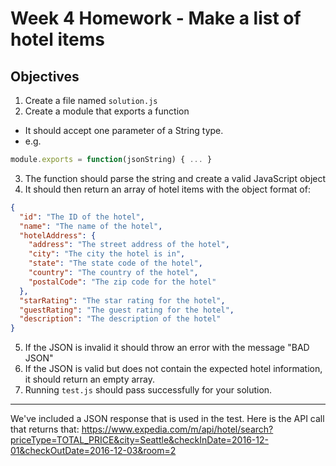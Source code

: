 # Week 4 Homework - Make a list of hotel items

## Objectives
1. Create a file named `solution.js`
2. Create a module that exports a function
  - It should accept one parameter of a String type.
  - e.g.
  ```js
  module.exports = function(jsonString) { ... }
  ```
3. The function should parse the string and create a valid JavaScript object
4. It should then return an array of hotel items with the object format of:
```json
{
  "id": "The ID of the hotel",
  "name": "The name of the hotel",
  "hotelAddress": {
    "address": "The street address of the hotel",
    "city": "The city the hotel is in",
    "state": "The state code of the hotel",
    "country": "The country of the hotel",
    "postalCode": "The zip code for the hotel"
  },
  "starRating": "The star rating for the hotel",
  "guestRating": "The guest rating for the hotel",
  "description": "The description of the hotel"
}
```
5. If the JSON is invalid it should throw an error with the message "BAD JSON"
6. If the JSON is valid but does not contain the expected hotel information, it should return an empty array.
7. Running ```test.js``` should pass successfully for your solution.

*******
We've included a JSON response that is used in the test. Here is the API call that returns that:
https://www.expedia.com/m/api/hotel/search?priceType=TOTAL_PRICE&city=Seattle&checkInDate=2016-12-01&checkOutDate=2016-12-03&room=2
